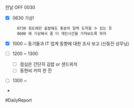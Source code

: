 전날 OFF 0030 

- [x] 0630 기상! 
	 
		0730 정도에만 출발해도 충분히 일찍 도착할 수 있는 듯 
		0600 에 기상해서 좀 더 개인시간을 가져보도록 하자 
	
- [x] 1000 ~ 동기들과 IT 업계 동향에 대한 조사 보고 (신동진 상무님)
- [ ] 1200 ~ 1300 
	- [ ] 점심은 간단히 김밥 or 샌드위치
	- [ ] 동현씨 커피 한 잔 
- [ ] 1300 ~ 
- 


#DailyReport 
